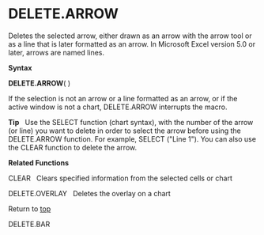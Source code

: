 DELETE.ARROW
============

Deletes the selected arrow, either drawn as an arrow with the arrow tool
or as a line that is later formatted as an arrow. In Microsoft Excel
version 5.0 or later, arrows are named lines.

**Syntax**

**DELETE.ARROW**( )

If the selection is not an arrow or a line formatted as an arrow, or if
the active window is not a chart, DELETE.ARROW interrupts the macro.

**Tip**   Use the SELECT function (chart syntax), with the number of the
arrow (or line) you want to delete in order to select the arrow before
using the DELETE.ARROW function. For example, SELECT (\"Line 1\"). You
can also use the CLEAR function to delete the arrow.

**Related Functions**

CLEAR   Clears specified information from the selected cells or chart

DELETE.OVERLAY   Deletes the overlay on a chart

Return to [top](#A)

DELETE.BAR
